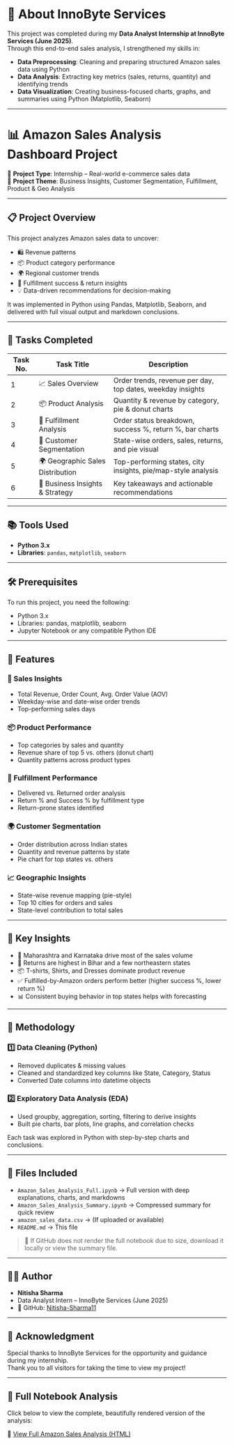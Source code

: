 # 🏢 About InnoByte Services

This project was completed during my **Data Analyst Internship at InnoByte Services (June 2025)**.  
Through this end-to-end sales analysis, I strengthened my skills in:

- **Data Preprocessing**: Cleaning and preparing structured Amazon sales data using Python  
- **Data Analysis**: Extracting key metrics (sales, returns, quantity) and identifying trends  
- **Data Visualization**: Creating business-focused charts, graphs, and summaries using Python (Matplotlib, Seaborn)

---

# 📊 Amazon Sales Analysis Dashboard Project

📁 **Project Type**: Internship – Real-world e-commerce sales data  
📌 **Project Theme**: Business Insights, Customer Segmentation, Fulfillment, Product & Geo Analysis

---

## 📋 Project Overview

This project analyzes Amazon sales data to uncover:
- 🛍️ Revenue patterns  
- 📦 Product category performance  
- 🌍 Regional customer trends  
- 🚚 Fulfillment success & return insights  
- 💡 Data-driven recommendations for decision-making  

It was implemented in Python using Pandas, Matplotlib, Seaborn, and delivered with full visual output and markdown conclusions.

---

## 🧾 Tasks Completed

| Task No. | Task Title                        | Description |
|----------|-----------------------------------|-------------|
| 1        | 📈 Sales Overview                  | Order trends, revenue per day, top dates, weekday insights  
| 2        | 📦 Product Analysis                | Quantity & revenue by category, pie & donut charts  
| 3        | 🚚 Fulfillment Analysis            | Order status breakdown, success %, return %, bar charts  
| 4        | 🧍 Customer Segmentation           | State-wise orders, sales, returns, and pie visual  
| 5        | 🌍 Geographic Sales Distribution   | Top-performing states, city insights, pie/map-style analysis  
| 6        | 🧠 Business Insights & Strategy    | Key takeaways and actionable recommendations  

---

## 📚 Tools Used

- **Python 3.x**
- **Libraries**: `pandas`, `matplotlib`, `seaborn`

---

## 🛠️ Prerequisites

To run this project, you need the following:

- Python 3.x  
- Libraries: pandas, matplotlib, seaborn  
- Jupyter Notebook or any compatible Python IDE  

---

## 🚀 Features

### 🛒 Sales Insights
- Total Revenue, Order Count, Avg. Order Value (AOV)  
- Weekday-wise and date-wise order trends  
- Top-performing sales days  

### 📦 Product Performance
- Top categories by sales and quantity  
- Revenue share of top 5 vs. others (donut chart)  
- Quantity patterns across product types  

### 🚚 Fulfillment Performance
- Delivered vs. Returned order analysis  
- Return % and Success % by fulfillment type  
- Return-prone states identified  

### 🌍 Customer Segmentation
- Order distribution across Indian states  
- Quantity and revenue patterns by state  
- Pie chart for top states vs. others  

### 📈 Geographic Insights
- State-wise revenue mapping (pie-style)  
- Top 10 cities for orders and sales  
- State-level contribution to total sales  

---

## 🧠 Key Insights

- 💸 Maharashtra and Karnataka drive most of the sales volume  
- 🔁 Returns are highest in Bihar and a few northeastern states  
- 📦 T-shirts, Shirts, and Dresses dominate product revenue  
- ✅ Fulfilled-by-Amazon orders perform better (higher success %, lower return %)  
- 📊 Consistent buying behavior in top states helps with forecasting  

---

## 📝 Methodology

### 1️⃣ Data Cleaning (Python)
- Removed duplicates & missing values  
- Cleaned and standardized key columns like State, Category, Status  
- Converted Date columns into datetime objects  

### 2️⃣ Exploratory Data Analysis (EDA)
- Used groupby, aggregation, sorting, filtering to derive insights  
- Built pie charts, bar plots, line graphs, and correlation checks  

Each task was explored in Python with step-by-step charts and conclusions.

---

## 📄 Files Included

- `Amazon_Sales_Analysis_Full.ipynb` → Full version with deep explanations, charts, and markdowns  
- `Amazon_Sales_Analysis_Summary.ipynb` → Compressed summary for quick review  
- `amazon_sales_data.csv` → (If uploaded or available)  
- `README.md` → This file  

> 📌 If GitHub does not render the full notebook due to size, download it locally or view the summary file.

---

## 👩‍💻 Author

- **Nitisha Sharma**  
- Data Analyst Intern – InnoByte Services (June 2025)  
- 📧 GitHub: [Nitisha-Sharma11](https://github.com/Nitisha-Sharma11)

---

## 🙏 Acknowledgment

Special thanks to InnoByte Services for the opportunity and guidance during my internship.  
Thank you to all visitors for taking the time to view my project!

---

## 📘 Full Notebook Analysis

Click below to view the complete, beautifully rendered version of the analysis:

🔗 [View Full Amazon Sales Analysis (HTML)](https://github.com/Nitisha-Sharma11/InnoByte-Services-DataAnalyst-Internship-2025/blob/main/Innobyte_Services_Internship_All_Tasks_(Full_Detailed_Analysis).html)
